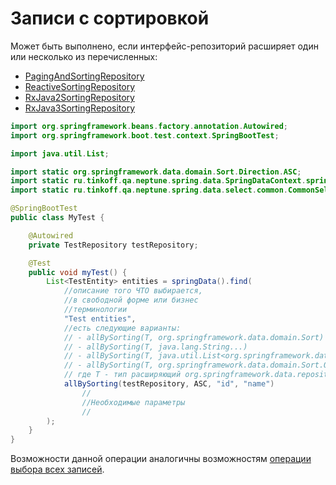 # Записи с сортировкой

Может быть выполнено, если интерфейс-репозиторий расширяет один или несколько из перечисленных:

- [PagingAndSortingRepository](https://docs.spring.io/spring-data/commons/docs/current/api/org/springframework/data/repository/PagingAndSortingRepository.html)
- [ReactiveSortingRepository](https://docs.spring.io/spring-data/commons/docs/current/api/org/springframework/data/repository/reactive/ReactiveSortingRepository.html)
- [RxJava2SortingRepository](https://docs.spring.io/spring-data/commons/docs/current/api/org/springframework/data/repository/reactive/RxJava2SortingRepository.html)
- [RxJava3SortingRepository](https://docs.spring.io/spring-data/commons/docs/current/api/org/springframework/data/repository/reactive/RxJava3SortingRepository.html)

```java
import org.springframework.beans.factory.annotation.Autowired;
import org.springframework.boot.test.context.SpringBootTest;

import java.util.List;

import static org.springframework.data.domain.Sort.Direction.ASC;
import static ru.tinkoff.qa.neptune.spring.data.SpringDataContext.springData;
import static ru.tinkoff.qa.neptune.spring.data.select.common.CommonSelectStepFactory.allBySorting;

@SpringBootTest
public class MyTest {

    @Autowired
    private TestRepository testRepository;

    @Test
    public void myTest() {
        List<TestEntity> entities = springData().find(
            //описание того ЧТО выбирается,
            //в свободной форме или бизнес
            //терминологии
            "Test entities",
            //есть следующие варианты: 
            // - allBySorting(T, org.springframework.data.domain.Sort)
            // - allBySorting(T, java.lang.String...)
            // - allBySorting(T, java.util.List<org.springframework.data.domain.Sort.Order>)
            // - allBySorting(T, org.springframework.data.domain.Sort.Order...)
            // где T - тип расширяющий org.springframework.data.repository.Repository
            allBySorting(testRepository, ASC, "id", "name")
                //
                //Необходимые параметры
                //
        ); 
    }
}
```

Возможности данной операции аналогичны возможностям [операции выбора всех записей](all.md).